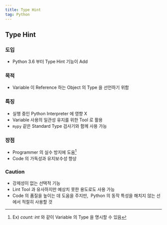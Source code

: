```yaml
---
title: Type Hint
tag: Python
---
```


## Type Hint

### 도입

- Python 3.6 부터 Type Hint 기능이 Add

### 목적

- Variable 이 Reference 하는 Object 의 Type 을 선언하기 위함

### 특징

- 실행 중인 Python Interpreter 에 영향 X
- Variable 사용의 일관성 유지를 위한 Tool 로 활용
- `mypy` 같은 Standard Type 검사기와 함께 사용 가능

### 장점

- Programmer 의 실수 방지에 도움[^1]
- Code 의 가독성과 유지보수성 향상

### Caution

- 강제성이 없는 선택적 기능
- Lint Tool 과 유사하지만 예상치 못한 용도로도 사용 가능
- Code 의 품질을 높이는 데 도움을 주지만, &nbsp;Python 의 동작 특성을 해치지 않는 선에서 적절히 사용할 것

[^1]: Ex) <var>count: int</var> 와 같이 Variable 의 Type 을 명시할 수 있음
